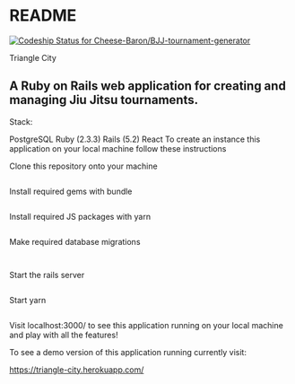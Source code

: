# README

[ ![Codeship Status for Cheese-Baron/BJJ-tournament-generator](https://app.codeship.com/projects/ae42d760-7a63-0136-955b-7ab0b6dfed25/status?branch=master)](https://app.codeship.com/projects/300636)

Triangle City

A Ruby on Rails web application for creating and managing Jiu Jitsu tournaments.
----------------

Stack:

PostgreSQL
Ruby (2.3.3)
Rails (5.2)
React
To create an instance this application on your local machine follow these instructions

Clone this repository onto your machine

```$ git clone https://github.com/Alex-Queso-Smith/BJJ-tournament-generator
```

Install required gems with bundle

```$ bundle install
```
Install required JS packages with yarn

```$ yarn install
```
Make required database migrations

```$ rake db:create
```
```$ rake db:migrate
```
Start the rails server

```$ rails s
```
Start yarn

```$ yarn start
```
Visit localhost:3000/ to see this application running on your local machine and play with all the features!

To see a demo version of this application running currently visit:

https://triangle-city.herokuapp.com/
